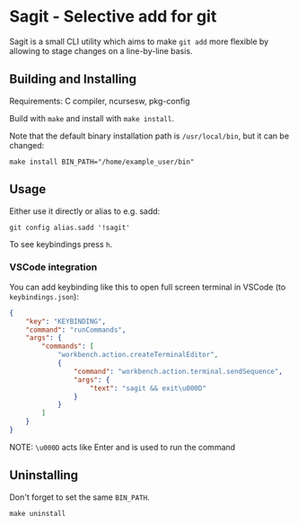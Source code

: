 # Sagit - Selective add for git

Sagit is a small CLI utility which aims to make `git add` more flexible by allowing to stage changes on a line-by-line basis.

## Building and Installing

Requirements: C compiler, ncursesw, pkg-config

Build with `make` and install with `make install`.

Note that the default binary installation path is `/usr/local/bin`, but it can be changed:

```console
make install BIN_PATH="/home/example_user/bin"
```

## Usage

Either use it directly or alias to e.g. sadd:

```console
git config alias.sadd '!sagit'
```

To see keybindings press `h`.

### VSCode integration

You can add keybinding like this to open full screen terminal in VSCode (to `keybindings.json`):

```json
{
    "key": "KEYBINDING",
    "command": "runCommands",
    "args": {
        "commands": [
            "workbench.action.createTerminalEditor",
            {
                "command": "workbench.action.terminal.sendSequence",
                "args": {
                    "text": "sagit && exit\u000D"
                }
            }
        ]
    }
}
```

NOTE: `\u000D` acts like Enter and is used to run the command

## Uninstalling

Don't forget to set the same `BIN_PATH`.

```console
make uninstall
```
